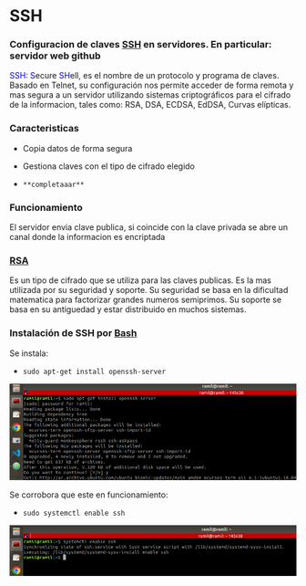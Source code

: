 # SSH
### Configuracion de claves [SSH](https://es.wikipedia.org/wiki/Secure_Shell "Secure SHell") en servidores. En particular: servidor web github

<span style="color: blue"> SSH</span>:<span style="color: blue"> S</span>ecure <span style="color: blue"> SH</span>ell, es el nombre de un protocolo y programa de claves. Basado en Telnet, su configuración nos permite acceder de forma remota y mas segura a un servidor utilizando sistemas criptográficos para el cifrado de la informacion, tales como: RSA, DSA, ECDSA, EdDSA, Curvas elípticas.


### Caracteristicas

- Copia datos de forma segura
- Gestiona claves con el tipo de cifrado elegido

-     **completaaar**

### Funcionamiento

 El servidor envia clave publica, si coincide con la clave privada se abre un canal donde la informacion es encriptada

### [RSA](https://es.wikipedia.org/wiki/RSA "Rivest, Shamir y Adleman")

Es un tipo de cifrado que se utiliza para las claves publicas. Es la mas utilizada por su seguridad y soporte. Su seguridad se basa en la dificultad matematica para factorizar grandes numeros semiprimos. Su soporte se basa en su antiguedad y estar distribuido en muchos sistemas.

### Instalación de SSH por [Bash](https://es.wikipedia.org/wiki/Bash "Shell de Unix")

Se instala:

-     sudo apt-get install openssh-server

![](https://github.com/zapataramil/ssh/blob/main/src/img/instalacionSSH.png)

Se corrobora que este en funcionamiento:

-     sudo systemctl enable ssh

![](https://github.com/zapataramil/ssh/blob/main/src/img/instalacionSSH2.png)
